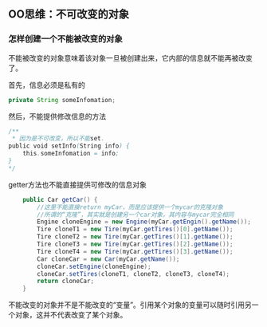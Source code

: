 ## OO思维：不可改变的对象

### 怎样创建一个不能被改变的对象

不能被改变的对象意味着该对象一旦被创建出来，它内部的信息就不能再被改变了。

首先，信息必须是私有的

```java
private String someInfomation;
```

然后，不能提供修改信息的方法

```java
/**
 * 因为是不可改变，所以不能set.
public void setInfo(String info) {
	this.someInfomation = info;
}
*/
```

getter方法也不能直接提供可修改的信息对象

```java
	public Car getCar() {
		//这里不能直接return myCar，而是应该提供一个mycar的克隆对象
		//所谓的“克隆”，其实就是创建另一个car对象，其内容与mycar完全相同
		Engine cloneEngine = new Engine(myCar.getEngin().getName());
		Tire cloneT1 = new Tire(myCar.getTires()[0].getName());
		Tire cloneT2 = new Tire(myCar.getTires()[1].getName());
		Tire cloneT3 = new Tire(myCar.getTires()[2].getName());
		Tire cloneT4 = new Tire(myCar.getTires()[3].getName());
		Car cloneCar = new Car(myCar.getName());
		cloneCar.setEngine(cloneEngine);
		cloneCar.setTires(cloneT1, cloneT2, cloneT3, cloneT4);
		return cloneCar;
	}
```

不能改变的对象并不是不能改变的“变量”。引用某个对象的变量可以随时引用另一个对象，这并不代表改变了某个对象。

